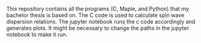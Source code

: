 This repository contains all the programs (C, Maple, and Python) that my bachelor thesis is based on.
The C code is used to calculate spin wave dispersion relations. The jupyter notebook runs the c code accordingly and generates plots.
It might be necessary to change the paths in the jupyter notebook to make it run.
